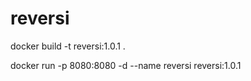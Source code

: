 # reversi

docker build -t reversi:1.0.1 .

docker run -p 8080:8080 -d --name reversi reversi:1.0.1
